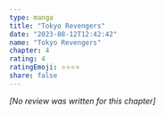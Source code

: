 ```yaml
---
type: manga
title: "Tokyo Revengers"
date: "2023-08-12T12:42:42"
name: "Tokyo Revengers"
chapter: 4
rating: 4
ratingEmoji: ⭐️⭐️⭐️⭐️
share: false
---
```


*[No review was written for this chapter]*
